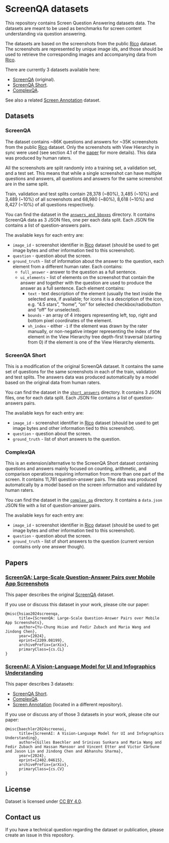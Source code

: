 # ScreenQA datasets

This repository contains Screen Question Answering datasets data. The datasets
are meant to be used as benchmarks for screen content understanding via question
answering.

The datasets are based on the screenshots from the public
[Rico](http://www.interactionmining.org/rico.html) dataset. The screenshots are
represented by unique image ids, and those should be used to retrieve the
corresponding images and accompanying data from
[Rico](http://www.interactionmining.org/rico.html).

There are currently 3 datasets available here:

*   [ScreenQA](#screenqa) (original).
*   [ScreenQA Short](#screenqa-short).
*   [ComplexQA](#complexqa).

See also a related
[Screen Annotation](https://github.com/google-research-datasets/screen_annotation)
dataset.

## Datasets

### ScreenQA

The dataset contains ~86K questions and answers for ~35K screenshots from the
public [Rico](http://www.interactionmining.org/rico.html) dataset. Only the
screenshots with View Hierarchy in sync were used (see section 4.1 of the
[paper](https://arxiv.org/abs/2209.08199) for more details). This data was
produced by human raters.

All the screenshots are split randomly into a training set, a validation set,
and a test set. This means that while a single screenshot can have multiple
questions and answers, all questions and answers for the same screenshot are in
the same split.

Train, validation and test splits contain 28,378 (~80%), 3,485 (~10%) and 3,489
(~10%) of all screenshots and 68,980 (~80%), 8,618 (~10%) and 8,427 (~10%) of
all questions respectively.

You can find the dataset in the
[`answers_and_bboxes`](https://github.com/google-research-datasets/screen_qa/tree/main/answers_and_bboxes)
directory. It contains ScreenQA data as 3 JSON files, one per each data split.
Each JSON file contains a list of question-answers pairs.

The available keys for each entry are:

*   `image_id` - screenshot identifier in
    [Rico](http://www.interactionmining.org/rico.html) dataset (should be used
    to get image bytes and other information tied to this screenshot).
*   `question` - question about the screen.
*   `ground_truth` - list of information about the answer to the question, each
    element from a different human rater. Each contains:
    *   `full_answer` - answer to the question as a full sentence.
    *   `ui_elements` - list of elements on the screenshot that contain the
        answer and together with the question are used to produce the answer as
        a full sentence. Each element contains:
        *   `text` - text description of the element (usually the text inside
            the selected area, if available; for icons it is a description of
            the icon, e.g. “4.5 stars”, “home”, “on” for selected
            checkbox/radiobutton and “off” for unselected).
        *   `bounds` - an array of 4 integers representing left, top, right and
            bottom pixel coordinates of the element.
        *   `vh_index` - either `-1` if the element was drawn by the rater
            manually, or non-negative integer representing the index of the
            element in the View Hierarchy tree depth-first traversal (starting
            from 0) if the element is one of the View Hierarchy elements.

### ScreenQA Short

This is a modification of the original ScreenQA dataset. It contains the same
set of questions for the same screenshots in each of the train, validation and
test splits. The answers data was produced automatically by a model based on the
original data from human raters.

You can find the dataset in the
[`short_answers`](https://github.com/google-research-datasets/screen_qa/tree/main/short_answers)
directory. It contains 3 JSON files, one for each data split. Each JSON file
contains a list of question-answers pairs.

The available keys for each entry are:

*   `image_id` - screenshot identifier in
    [Rico](http://www.interactionmining.org/rico.html) dataset (should be used
    to get image bytes and other information tied to this screenshot).
*   `question` - question about the screen.
*   `ground_truth` - list of short answers to the question.

### ComplexQA

This is an extension/alternative to the ScreenQA Short dataset containing
questions and answers mainly focused on counting, arithmetic, and comparison
operations requiring information from more than one part of the screen. It
contains 11,781 question-answer pairs. The data was produced automatically by a
model based on the screen information and validated by human raters.

You can find the dataset in the
[`complex_qa`](https://github.com/google-research-datasets/screen_qa/tree/main/complex_qa)
directory. It contains a `data.json` JSON file with a list of question-answer
pairs.

The available keys for each entry are:

*   `image_id` - screenshot identifier in
    [Rico](http://www.interactionmining.org/rico.html) dataset (should be used
    to get image bytes and other information tied to this screenshot).
*   `question` - question about the screen.
*   `ground_truth` - list of short answers to the question (current version
    contains only one answer though).

## Papers

### [ScreenQA: Large-Scale Question-Answer Pairs over Mobile App Screenshots](https://arxiv.org/abs/2209.08199)

This paper describes the original [ScreenQA](#screenqa) dataset.

If you use or discuss this dataset in your work, please cite our paper:

```shell
@misc{hsiao2024screenqa,
      title={ScreenQA: Large-Scale Question-Answer Pairs over Mobile App Screenshots},
      author={Yu-Chung Hsiao and Fedir Zubach and Maria Wang and Jindong Chen},
      year={2024},
      eprint={2209.08199},
      archivePrefix={arXiv},
      primaryClass={cs.CL}
}
```

### [ScreenAI: A Vision-Language Model for UI and Infographics Understanding](https://arxiv.org/abs/2402.04615)

This paper describes 3 datasets:

*   [ScreenQA Short](#screenqa-short).
*   [ComplexQA](#complexqa).
*   [Screen Annotation](https://github.com/google-research-datasets/screen_annotation)
    (located in a different repository).

If you use or discuss any of those 3 datasets in your work, please cite our
paper:

```shell
@misc{baechler2024screenai,
      title={ScreenAI: A Vision-Language Model for UI and Infographics Understanding},
      author={Gilles Baechler and Srinivas Sunkara and Maria Wang and Fedir Zubach and Hassan Mansoor and Vincent Etter and Victor Cărbune and Jason Lin and Jindong Chen and Abhanshu Sharma},
      year={2024},
      eprint={2402.04615},
      archivePrefix={arXiv},
      primaryClass={cs.CV}
}
```

## License

Dataset is licensed under
[CC BY 4.0](https://creativecommons.org/licenses/by/4.0/).

## Contact us

If you have a technical question regarding the dataset or publication, please
create an issue in this repository.
